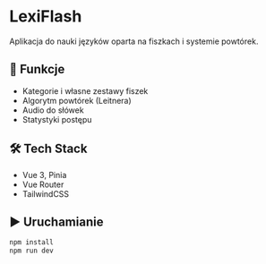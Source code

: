 # LexiFlash

Aplikacja do nauki języków oparta na fiszkach i systemie powtórek.

## 🚀 Funkcje

- Kategorie i własne zestawy fiszek
- Algorytm powtórek (Leitnera)
- Audio do słówek
- Statystyki postępu

## 🛠️ Tech Stack

- Vue 3, Pinia
- Vue Router
- TailwindCSS

## ▶️ Uruchamianie

```bash
npm install
npm run dev
```